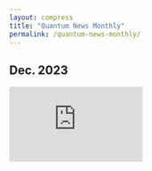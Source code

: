 ```yaml
---
layout: compress
title: "Quantum News Monthly"
permalink: /quantum-news-monthly/
---
```


## Dec. 2023

<div class="iframe_container">
    <iframe width="240" height="135" src="https://www.youtube.com/embed/W1FStSifSE8?si=Y3Aa0NjhXI3XlDBE" title="YouTube video player" frameborder="0" allow="accelerometer; autoplay; clipboard-write; encrypted-media; gyroscope; picture-in-picture; web-share" allowfullscreen> </iframe>
</div>
